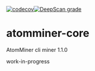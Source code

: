 [![codecov](https://codecov.io/gh/atomminer/atomminer-core/branch/main/graph/badge.svg?token=VKR5EJUC0W)](https://codecov.io/gh/atomminer/atomminer-core)[![DeepScan grade](https://deepscan.io/api/teams/12301/projects/15495/branches/310411/badge/grade.svg)](https://deepscan.io/dashboard#view=project&tid=12301&pid=15495&bid=310411)

# atomminer-core

AtomMiner cli miner 1.1.0 

work-in-progress
